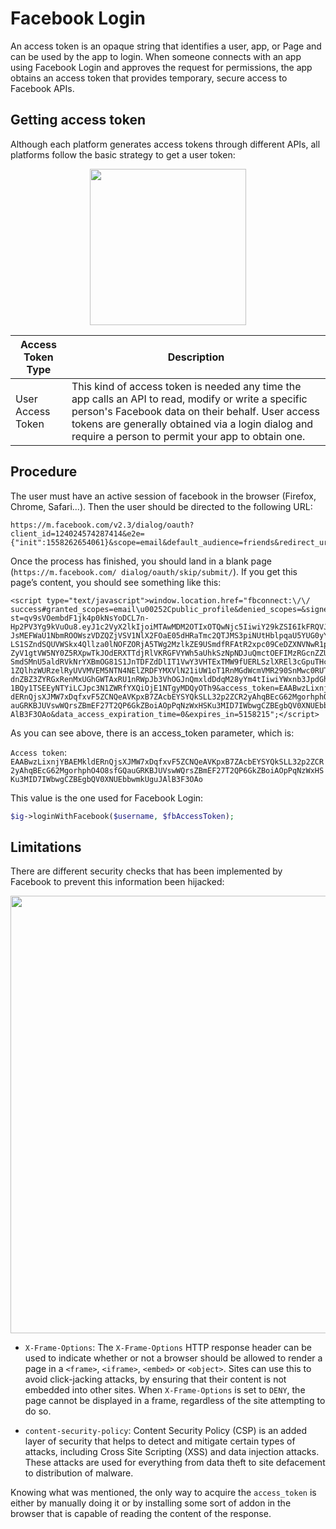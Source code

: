# Facebook Login

An access token is an opaque string that identifies a user, app, or Page and can be used by the app to login. When someone connects with an app using Facebook Login and approves the request for permissions, the app obtains an access token that provides temporary, secure access to Facebook APIs. 

## Getting access token

Although each platform generates access tokens through different APIs, all platforms follow the basic strategy to get a user token:

<center><img src="https://mgp25.com/instaprivatedocs/fb-oauth-graph.png" width=250></center>

| Access Token Type | Description                                                                                                                                                                                                                                                            |
|-------------------|------------------------------------------------------------------------------------------------------------------------------------------------------------------------------------------------------------------------------------------------------------------------|
| User Access Token | This kind of access token is needed any  time the app calls an API to read, modify or write a specific person's  Facebook data on their behalf.  User access tokens are generally  obtained via a login dialog and require a person to permit your app to  obtain one. |

## Procedure

The user must have an active session of facebook in the browser (Firefox, Chrome, Safari...). Then the user should be directed to the following URL:

```
https://m.facebook.com/v2.3/dialog/oauth?client_id=124024574287414&e2e={"init":1558262654061}&scope=email&default_audience=friends&redirect_uri=fbconnect://success&display=touch&response_type=token,signed_request&return_scopes=true
```

Once the process has finished, you should land in a blank page (`https://m.facebook.com/
dialog/oauth/skip/submit/`). If you get this page’s content, you should see something like this:

```
<script type="text/javascript">window.location.href="fbconnect:\/\/success#granted_scopes=email\u00252Cpublic_profile&denied_scopes=&signed_request=qv9sVOembdF1jk4p0kNsYoDCL7n-Hp2PV3Yg9kVuOu8.eyJ1c2VyX2lkIjoiMTAwMDM2OTIxOTQwNjc5IiwiY29kZSI6IkFRQVJxbnBYVmJsMEFWaU1NbmROOWszVDZQZjVSV1NlX2FOaE05dHRaTmc2QTJMS3piNUtHblpqaU5YUG0yYnI1YlowLS1SZndSQUVWSkx4Qllza0lNOFZORjA5TWg2MzlkZE9USmdfRFAtR2xpc09CeDZXNVNwR1pBcDRwdzZyV1gtVW5NY0Z5RXpwTkJOdERXTTdjRlVKRGFVYWh5aUhkSzNpNDJuQmctOEFIMzRGcnZZUGEtb005SmdSMnU5aldRVkNrYXBmOG81S1JnTDFZdDlIT1VwY3VHTExTMW9fUERLSzlXREl3cGpuTHc1SjNTUW1ZQlhzWURzelRyUVVMVEM5NTN4NElZRDFYMXVlN21iUW1oT1RnMGdWcmVMR290SnMwc0RUTjJBdU1UdnZBZ3ZYRGxRenMxUGhGWTAxRU1nRWpJb3VhOGJnQmxldDdqM28yYm4tIiwiYWxnb3JpdGhtIjoiSE1BQy1TSEEyNTYiLCJpc3N1ZWRfYXQiOjE1NTgyMDQyOTh9&access_token=EAABwzLixnjYBAEMkldERnQjsXJMW7xDqfxvF5ZCNQeAVKpxB7ZAcbEYSYQkSLL32p2ZCR2yAhqBEcG62MgorhphO4O8sfGQauGRKBJUVswWQrsZBmEF27T2QP6GkZBoiAOpPqNzWxHSKu3MID7IWbwgCZBEgbQV0XNUEbbwmkUguJAlB3F3OAo&data_access_expiration_time=0&expires_in=5158215";</script>
```

As you can see above, there is an access_token parameter, which is:

`Access token`: `EAABwzLixnjYBAEMkldERnQjsXJMW7xDqfxvF5ZCNQeAVKpxB7ZAcbEYSYQkSLL32p2ZCR2yAhqBEcG62MgorhphO4O8sfGQauGRKBJUVswWQrsZBmEF27T2QP6GkZBoiAOpPqNzWxHSKu3MID7IWbwgCZBEgbQV0XNUEbbwmkUguJAlB3F3OAo`

This value is the one used for Facebook Login:

```php
$ig->loginWithFacebook($username, $fbAccessToken);
```

## Limitations

There are different security checks that has been implemented by Facebook to prevent this information been hijacked:

<center><img src="https://mgp25.com/instaprivatedocs/fb-oauth-sec.png" width=700></center>

- `X-Frame-Options`: The `X-Frame-Options` HTTP response header can be used to indicate whether or not a browser should be allowed to render a page in a `<frame>`, `<iframe>`, `<embed>` or `<object>`. Sites can use this to avoid click-jacking attacks, by ensuring that their content is not embedded into other sites. When `X-Frame-Options` is set to `DENY`, the page cannot be displayed in a frame, regardless of the site attempting to do so.

- `content-security-policy`: Content Security Policy (CSP) is an added layer of security that helps to detect and mitigate certain types of attacks, including Cross Site Scripting (XSS) and data injection attacks. These attacks are used for everything from data theft to site defacement to distribution of malware.

Knowing what was mentioned, the only way to acquire the `access_token` is either by manually doing it or by installing some sort of addon in the browser that is capable of reading the content of the response.